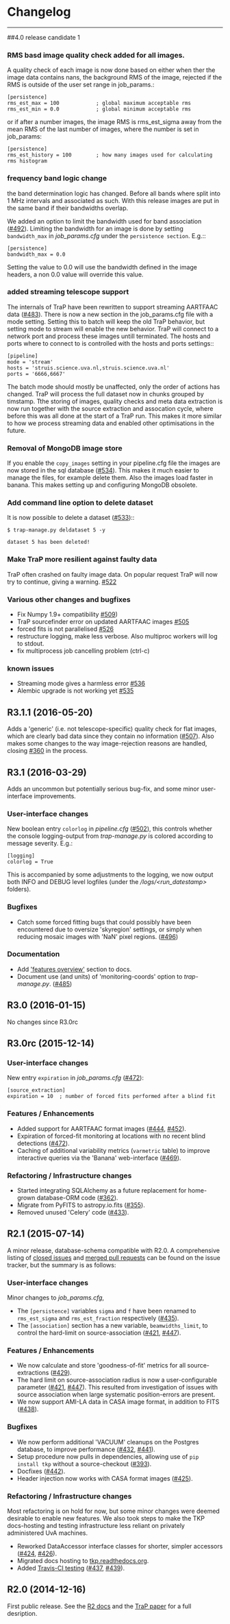# Changelog
-----------

##4.0 release candidate 1

### RMS basd image quality check added for all images.

A quality check of each image is now done based on either when ther the
image data contains nans, the background  RMS of the image, rejected
if the RMS is outside of the user set range in job_params.:

    [persistence]
    rms_est_max = 100            ; global maximum acceptable rms
    rms_est_min = 0.0            ; global minimum acceptable rms

or if after a number images, the image RMS is rms_est_sigma away from
the mean RMS of the last number of images, where the number is set in
job_params:

    [persistence]
    rms_est_history = 100        ; how many images used for calculating rms histogram

[#512]: https://github.com/transientskp/tkp/issues/512

### frequency band logic change

the band determination logic has changed. Before all bands where split
into 1 MHz intervals and associated as such. With this release  images
are put in the same band if their bandwidths overlap.

We added an option to limit the bandwidth used for band association
([#492][]). Limiting the bandwidth for an image is done by
setting `bandwidth_max` in *job_params.cfg* under the
`persistence section`. E.g.::

    [persistence]
    bandwidth_max = 0.0

Setting the value to 0.0 will use the bandwidth defined in the image
headers, a non 0.0 value will override this value.

[#492]: https://github.com/transientskp/tkp/issues/492


### added streaming telescope support

The internals of TraP have been rewritten to support streaming AARTFAAC
data ([#483][]). There is now a new section in the job_params.cfg file
with a mode setting. Setting this to batch will keep the old TraP
behavior, but setting mode to stream will enable the new behavior.
TraP will connect to a network port and process these images untill
terminated.
The hosts and ports where to connect to is controlled with the hosts
and ports settings::

    [pipeline]
    mode = 'stream'
    hosts = 'struis.science.uva.nl,struis.science.uva.nl'
    ports = '6666,6667'

The batch mode should mostly be unaffected, only the order of actions
has changed. TraP will process the full dataset now in chunks grouped by
timstamp. Tthe storing of images, quality checks and meta data
extraction is now run together with the source extraction and assocation
cycle, where before this was all done at the start of a TraP run.
This makes it more similar to how we process streaming data and enabled
other optimisations in the future.

[#483]: https://github.com/transientskp/tkp/pull/483


### Removal of MongoDB image store

If you enable the ``copy_images`` setting in your pipeline.cfg file
the images are now stored in the sql database ([#534][]). This makes it
much easier to manage the files, for example delete them. Also the
images load faster in banana. This makes setting up and configuring
MongoDB obsolete. 


[#534]: https://github.com/transientskp/tkp/pull/534


### Add command line option to delete dataset

It is now possible to delete a dataset  ([#533][])::


    $ trap-manage.py deldataset 5 -y

    dataset 5 has been deleted!


[#533]: https://github.com/transientskp/tkp/pull/533


### Make TraP more resilient against faulty data

TraP often crashed on faulty image data. On popular request TraP will
now try to continue, giving a warning. [#522][]

[#522]: https://github.com/transientskp/tkp/issues/522


### Various other changes and bugfixes

* Fix Numpy 1.9+ compatibility [#509][])
* TraP sourcefinder error on updated AARTFAAC images [#505][]
* forced fits is not parallelised [#526][]
* restructure logging, make less verbose. Also multiproc workers will
  log to stdout.
* fix multiprocess job cancelling problem (ctrl-c)

[#509]: https://github.com/transientskp/tkp/issues/509
[#505]: https://github.com/transientskp/tkp/issues/505
[#526]: https://github.com/transientskp/tkp/issues/526


### known issues

* Streaming mode gives a harmless error [#536][]
* Alembic upgrade is not working yet [#535][]


[#535]: https://github.com/transientskp/tkp/issues/535
[#536]: https://github.com/transientskp/tkp/issues/536


## R3.1.1 (2016-05-20)

Adds a 'generic' (i.e. not telescope-specific) quality check for flat images,
which are clearly bad data since they contain no information ([#507][]).
Also makes some changes to the way image-rejection reasons are handled, 
closing [#360][] in the process.

[#360]: https://github.com/transientskp/tkp/issues/360
[#507]: https://github.com/transientskp/tkp/issues/507

## R3.1 (2016-03-29)
Adds an uncommon but potentially serious bug-fix, and
some minor user-interface improvements.

### User-interface changes
New boolean entry `colorlog` in *pipeline.cfg* ([#502][]),
this controls whether the console logging-output from *trap-manage.py*
is colored according to message severity. E.g.:

    [logging]
    colorlog = True

This is accompanied by some adjustments to the logging, we now output both
INFO and DEBUG level logfiles (under the *<jobdir>/logs/<run_datestamp>* folders).

### Bugfixes
- Catch some forced fitting bugs that could possibly have been encountered
  due to oversize 'skyregion' settings, or simply when reducing mosaic images
  with 'NaN' pixel regions. ([#496][])

### Documentation
- Add ['features overview'](http://tkp.readthedocs.org/en/latest/introduction.html#key-features)
  section to docs.
- Document use (and units) of 'monitoring-coords' option to *trap-manage.py*.
  ([#485][])

[#485]: https://github.com/transientskp/tkp/issues/485
[#496]: https://github.com/transientskp/tkp/pull/496
[#502]: https://github.com/transientskp/tkp/pull/502



## R3.0 (2016-01-15)

No changes since R3.0rc


## R3.0rc (2015-12-14)

### User-interface changes
New entry `expiration` in *job_params.cfg* ([#472][]):

    [source_extraction]
    expiration = 10  ; number of forced fits performed after a blind fit


### Features / Enhancements
- Added support for AARTFAAC format images ([#444][], [#452][]).
- Expiration of forced-fit monitoring at locations with no recent blind
  detections ([#472][]).
- Caching of additional variability metrics (`varmetric` table) to improve
  interactive queries via the 'Banana' web-interface ([#469][]).


### Refactoring / Infrastructure changes
- Started integrating SQLAlchemy as a future replacement for home-grown
  database-ORM code ([#362][]).
- Migrate from PyFITS to astropy.io.fits ([#355][]).
- Removed unused 'Celery' code ([#433][]).


[#355]: https://github.com/transientskp/tkp/issues/355
[#362]: https://github.com/transientskp/tkp/issues/362
[#433]: https://github.com/transientskp/tkp/issues/433
[#444]: https://github.com/transientskp/tkp/issues/444
[#452]: https://github.com/transientskp/tkp/pull/452
[#469]: https://github.com/transientskp/tkp/pull/469
[#472]: https://github.com/transientskp/tkp/pull/472



## R2.1 (2015-07-14)
A minor release, database-schema compatible with R2.0.
A comprehensive listing of 
[closed issues](https://github.com/transientskp/tkp/issues?utf8=%E2%9C%93&q=+milestone%3A2.1+is%3Aissue) and 
[merged pull requests](https://github.com/transientskp/tkp/issues?utf8=%E2%9C%93&q=+milestone%3A2.1+is%3Amerged) 
can be found on the issue tracker,
but the summary is as follows:

### User-interface changes
Minor changes to *job_params.cfg*,
- The ``[persistence]`` variables ``sigma`` and ``f`` have been renamed to ``rms_est_sigma`` and 
``rms_est_fraction`` respectively ([#435][]).
- The ``[association]`` section has a new variable, ``beamwidths_limit``, to control the hard-limit
on source-association ([#421][], [#447][]).

### Features / Enhancements
- We now calculate and store 'goodness-of-fit' metrics for all source-extractions ([#429][]).
- The hard limit on source-association radius is now a user-configurable parameter ([#421][], [#447][]).
This resulted from investigation of issues with source association when large systematic position-errors are present.
- We now support AMI-LA data in CASA image format, in addition to FITS ([#438][]).

### Bugfixes 
- We now perform additional 'VACUUM' cleanups on the Postgres database, to improve performance ([#432][], [#441][]).
- Setup procedure now pulls in dependencies, allowing use of ``pip install tkp`` without a source-checkout ([#393][]).
- Docfixes ([#442][]).
- Header injection now works with CASA format images ([#425][]).

### Refactoring / Infrastructure changes
Most refactoring is on hold for now, but some minor changes were deemed desirable to enable new features.
We also took steps to make the TKP docs-hosting and testing infrastructure less reliant on privately administered UvA machines.
- Reworked DataAccessor interface classes for shorter, simpler accessors ([#424][], [#426][]).
- Migrated docs hosting to [tkp.readthedocs.org](http://tkp.readthedocs.org).
- Added [Travis-CI testing](https://travis-ci.org/transientskp/tkp) ([#437][], [#439][]).


[#393]: https://github.com/transientskp/tkp/issues/393
[#421]: https://github.com/transientskp/tkp/issues/421
[#424]: https://github.com/transientskp/tkp/issues/424
[#425]: https://github.com/transientskp/tkp/issues/425
[#426]: https://github.com/transientskp/tkp/issues/426
[#429]: https://github.com/transientskp/tkp/issues/429
[#432]: https://github.com/transientskp/tkp/issues/432
[#435]: https://github.com/transientskp/tkp/issues/435
[#437]: https://github.com/transientskp/tkp/issues/437
[#438]: https://github.com/transientskp/tkp/issues/438
[#439]: https://github.com/transientskp/tkp/issues/439
[#441]: https://github.com/transientskp/tkp/issues/441
[#442]: https://github.com/transientskp/tkp/issues/442
[#447]: https://github.com/transientskp/tkp/issues/447



## R2.0 (2014-12-16)
First public release.
See the [R2 docs](http://tkp.readthedocs.org/en/release2/) and the
[TraP paper](http://adsabs.harvard.edu/abs/2015arXiv150301526S) for a full
desription.
